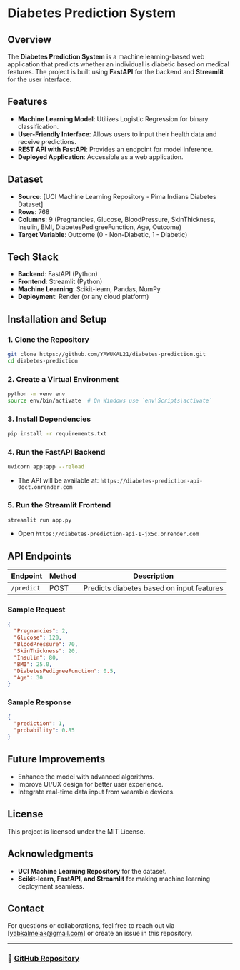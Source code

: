 # Diabetes Prediction System

## Overview
The **Diabetes Prediction System** is a machine learning-based web application that predicts whether an individual is diabetic based on medical features. The project is built using **FastAPI** for the backend and **Streamlit** for the user interface.

## Features
- **Machine Learning Model**: Utilizes Logistic Regression for binary classification.
- **User-Friendly Interface**: Allows users to input their health data and receive predictions.
- **REST API with FastAPI**: Provides an endpoint for model inference.
- **Deployed Application**: Accessible as a web application.

## Dataset
- **Source**: [UCI Machine Learning Repository - Pima Indians Diabetes Dataset]
- **Rows**: 768
- **Columns**: 9 (Pregnancies, Glucose, BloodPressure, SkinThickness, Insulin, BMI, DiabetesPedigreeFunction, Age, Outcome)
- **Target Variable**: Outcome (0 - Non-Diabetic, 1 - Diabetic)

## Tech Stack
- **Backend**: FastAPI (Python)
- **Frontend**: Streamlit (Python)
- **Machine Learning**: Scikit-learn, Pandas, NumPy
- **Deployment**: Render (or any cloud platform)

## Installation and Setup

### 1. Clone the Repository
```sh
git clone https://github.com/YAWUKAL21/diabetes-prediction.git
cd diabetes-prediction
```

### 2. Create a Virtual Environment
```sh
python -m venv env
source env/bin/activate  # On Windows use `env\Scripts\activate`
```

### 3. Install Dependencies
```sh
pip install -r requirements.txt
```

### 4. Run the FastAPI Backend
```sh
uvicorn app:app --reload
```
- The API will be available at: `https://diabetes-prediction-api-0qct.onrender.com`

### 5. Run the Streamlit Frontend
```sh
streamlit run app.py
```
- Open `https://diabetes-prediction-api-1-jx5c.onrender.com` 

## API Endpoints
| Endpoint | Method | Description |
|----------|--------|-------------|
| `/predict` | POST | Predicts diabetes based on input features |

### Sample Request
```json
{
  "Pregnancies": 2,
  "Glucose": 120,
  "BloodPressure": 70,
  "SkinThickness": 20,
  "Insulin": 80,
  "BMI": 25.0,
  "DiabetesPedigreeFunction": 0.5,
  "Age": 30
}
```

### Sample Response
```json
{
  "prediction": 1,
  "probability": 0.85
}
```

## Future Improvements
- Enhance the model with advanced algorithms.
- Improve UI/UX design for better user experience.
- Integrate real-time data input from wearable devices.

## License
This project is licensed under the MIT License.

## Acknowledgments
- **UCI Machine Learning Repository** for the dataset.
- **Scikit-learn, FastAPI, and Streamlit** for making machine learning deployment seamless.

## Contact
For questions or collaborations, feel free to reach out via [yabkalmelak@gmail.com] or create an issue in this repository.

---

### 🔗 [GitHub Repository](https://github.com/YAWUKAL21/Diabetes-Prediction-Api.git)

